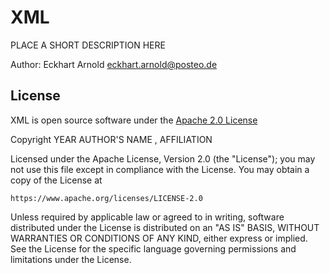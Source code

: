 # XML

PLACE A SHORT DESCRIPTION HERE

Author: Eckhart Arnold <eckhart.arnold@posteo.de>


## License

XML is open source software under the [Apache 2.0 License](https://www.apache.org/licenses/LICENSE-2.0)

Copyright YEAR AUTHOR'S NAME <EMAIL>, AFFILIATION

Licensed under the Apache License, Version 2.0 (the "License");
you may not use this file except in compliance with the License.
You may obtain a copy of the License at

    https://www.apache.org/licenses/LICENSE-2.0

Unless required by applicable law or agreed to in writing, software
distributed under the License is distributed on an "AS IS" BASIS,
WITHOUT WARRANTIES OR CONDITIONS OF ANY KIND, either express or implied.
See the License for the specific language governing permissions and
limitations under the License.

